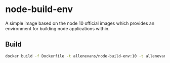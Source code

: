 # node-build-env

A simple image based on the node 10 official images which provides an environment for building node applications within.

## Build
```bash
docker build -f Dockerfile -t allenevans/node-build-env:10 -t allenevans/node-build-env:latest .
```
